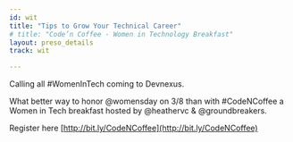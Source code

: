 ```yaml
---
id: wit
title: "Tips to Grow Your Technical Career"
# title: "Code’n Coffee - Women in Technology Breakfast"
layout: preso_details
track: wit

---
```

Calling all #WomenInTech coming to Devnexus.

What better way to honor @womensday on 3/8 than with #CodeNCoffee a Women in Tech breakfast hosted by @heathervc & @groundbreakers.

Register here [http://bit.ly/CodeNCoffee](http://bit.ly/CodeNCoffee)
